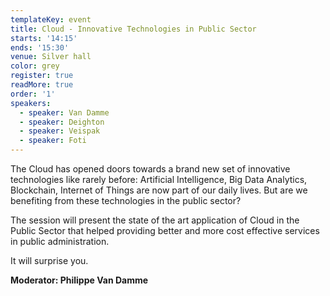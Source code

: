 ```yaml
---
templateKey: event
title: Cloud - Innovative Technologies in Public Sector
starts: '14:15'
ends: '15:30'
venue: Silver hall
color: grey
register: true
readMore: true
order: '1'
speakers:
  - speaker: Van Damme
  - speaker: Deighton
  - speaker: Veispak
  - speaker: Foti
---
```

The Cloud has opened doors towards a brand new set of innovative technologies like rarely before: Artificial Intelligence, Big Data Analytics, Blockchain, Internet of Things are now part of our daily lives. But are we benefiting from these technologies in the public sector? 

The session will present the state of the art application of Cloud in the Public Sector that helped providing better and more cost effective services in public administration. 

It will surprise you.



**Moderator: Philippe Van Damme**
